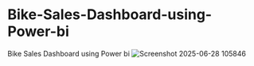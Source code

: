 # Bike-Sales-Dashboard-using-Power-bi
Bike Sales Dashboard using Power bi
![Screenshot 2025-06-28 105846](https://github.com/user-attachments/assets/a7365c02-78e2-4a72-90bb-b7fd2b652289)
